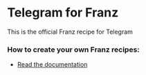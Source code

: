 # Telegram for Franz
This is the official Franz recipe for Telegram

### How to create your own Franz recipes:
* [Read the documentation](https://github.com/meetfranz/plugins)
